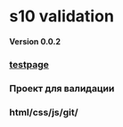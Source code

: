 # s10 validation
#### Version 0.0.2
### [testpage](https://prnmxm.github.io/s10/)
### Проект для валидации
### html/css/js/git/